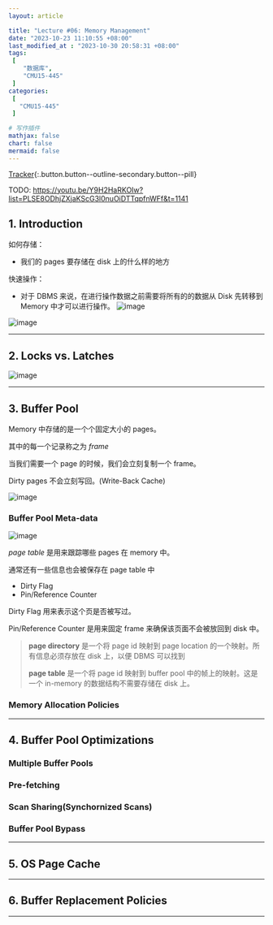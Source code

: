 ```yaml
---
layout: article

title: "Lecture #06: Memory Management"
date: "2023-10-23 11:10:55 +08:00"
last_modified_at : "2023-10-30 20:58:31 +08:00"
tags:
 [
    "数据库",
    "CMU15-445"
 ]
categories: 
 [
   "CMU15-445"
 ]    

# 写作插件
mathjax: false
chart: false
mermaid: false
---
```


[<i class="fa-solid fa-link"></i> Tracker](https://blog.ohtoai.fun/cmu15-445/2023/10/02/CMU-Project-Tracker.html){:.button.button--outline-secondary.button--pill}

TODO: <https://youtu.be/Y9H2HaRKOIw?list=PLSE8ODhjZXjaKScG3l0nuOiDTTqpfnWFf&t=1141>

## 1. Introduction

如何存储：

- 我们的 pages 要存储在 disk 上的什么样的地方


快速操作：

- 对于 DBMS 来说，在进行操作数据之前需要将所有的的数据从 Disk 先转移到 Memory 中才可以进行操作。
  ![image](https://cdn.ipfsscan.io/ipfs/QmQj1jJ4oBaTXGSq2FYcHZKNz2y2aN3TmjcJqDECtCAxkq)



![image](https://cdn.ipfsscan.io/ipfs/QmSFSzXFhUmf3Md5ruAg9PNNQwDQo82TH3a2sbDuLduuPS)

----

## 2. Locks vs. Latches


![image](https://cdn.ipfsscan.io/ipfs/Qmd4Ru91wEckAkCukc6gooxtsF5uid8wTkFNTRDsUz1MdD)


----


## 3. Buffer Pool

Memory 中存储的是一个个固定大小的 pages。

其中的每一个记录称之为 *frame*

当我们需要一个 page 的时候，我们会立刻复制一个 frame。

Dirty pages 不会立刻写回。(Write-Back Cache)

![image](https://cdn.ipfsscan.io/ipfs/QmZcfwGcz4kqLbfRsiMFjp7d2c9UVK7RvrxfyoEHuNAezh)


### Buffer Pool Meta-data


![image](https://cdn.ipfsscan.io/ipfs/QmeudvGi34M1W8gBkn6meRA8vFCWSnYqpcfWgrqAu4GXzT)


_page table_ 是用来跟踪哪些 pages 在 memory 中。

通常还有一些信息也会被保存在 page table 中
- Dirty Flag
- Pin/Reference Counter

Dirty Flag 用来表示这个页是否被写过。

Pin/Reference Counter 是用来固定 frame 来确保该页面不会被放回到 disk 中。


> **page directory** 是一个将 page id 映射到 page location 的一个映射。所有信息必须存放在 disk 上，以便 DBMS 可以找到
>
> **page table** 是一个将 page id 映射到 buffer pool 中的帧上的映射。这是一个 in-memory 的数据结构不需要存储在 disk 上。

### Memory Allocation Policies

----

## 4. Buffer Pool Optimizations



### Multiple Buffer Pools

### Pre-fetching

### Scan Sharing(Synchornized Scans)

### Buffer Pool Bypass

----

## 5. OS Page Cache


----


## 6. Buffer Replacement Policies


----

